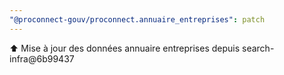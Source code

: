 ```yaml
---
"@proconnect-gouv/proconnect.annuaire_entreprises": patch
---
```


⬆️ Mise à jour des données annuaire entreprises depuis search-infra@6b99437
